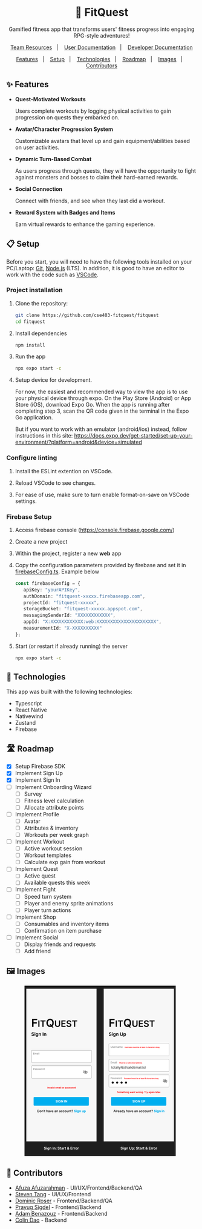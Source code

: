 <h1 align="center">
    💪 FitQuest
</h1>
<p align="center">Gamified fitness app that transforms users' fitness progress into engaging RPG-style adventures!</p>

<div align="center">

   [Team Resources](./team-resources.md)&nbsp;&nbsp;&nbsp;|&nbsp;&nbsp;&nbsp;
   [User Documentation](./documentation/userDoc.md)&nbsp;&nbsp;&nbsp;|&nbsp;&nbsp;&nbsp;
   [Developer  Documentation](./documentation/devDoc.md)

</div>

<p align="center">
  <a href="#-features">Features</a>&nbsp;&nbsp;&nbsp;|&nbsp;&nbsp;&nbsp;
  <a href="#-setup">Setup</a>&nbsp;&nbsp;&nbsp;|&nbsp;&nbsp;&nbsp;
  <a href="#-technologies">Technologies</a>&nbsp;&nbsp;&nbsp;|&nbsp;&nbsp;&nbsp;
  <a href="#%EF%B8%8F-roadmap">Roadmap</a>&nbsp;&nbsp;&nbsp;|&nbsp;&nbsp;&nbsp;
  <a href="#%EF%B8%8F-images">Images</a>&nbsp;&nbsp;&nbsp;|&nbsp;&nbsp;&nbsp;
  <a href="#-contributors">Contributors</a>
</p>

## ✨ Features

- **Quest-Motivated Workouts**

   Users complete workouts by logging physical activities to gain progression on quests they embarked on.

- **Avatar/Character Progression System**

   Customizable avatars that level up and gain equipment/abilities based on user activities.

- **Dynamic Turn-Based Combat**

   As users progress through quests, they will have the opportunity to fight against monsters and bosses to claim their hard-earned rewards.

- **Social Connection**

  Connect with friends, and see when they last did a workout.

- **Reward System with Badges and Items**

   Earn virtual rewards to enhance the gaming experience.


## 📋 Setup

Before you start, you will need to have the following tools installed on your PC/Laptop:
[Git](https://git-scm.com), [Node.js](https://nodejs.org/en/) (LTS).
In addition, it is good to have an editor to work with the code such as [VSCode](https://code.visualstudio.com/).

### Project installation

1. Clone the repository:

   ```bash
   git clone https://github.com/cse403-fitquest/fitquest
   cd fitquest
   ```

2. Install dependencies

   ```bash
   npm install
   ```

3. Run the app

   ```bash
   npx expo start -c
   ```

4. Setup device for development.

   For now, the easiest and recommended way to view the app is to use your physical device through expo. On the Play Store (Android) or App Store (iOS), download Expo Go. When the app is running after completing step 3, scan the QR code given in the terminal in the Expo Go application.

   But if you want to work with an emulator (android/ios) instead, follow instructions in this site: https://docs.expo.dev/get-started/set-up-your-environment/?platform=android&device=simulated

### Configure linting

1. Install the ESLint extention on VSCode.

2. Reload VSCode to see changes.

3. For ease of use, make sure to turn enable format-on-save on VSCode settings.

### Firebase Setup

1. Access firebase console (https://console.firebase.google.com/)

2. Create a new project

3. Within the project, register a new **web** app

4. Copy the configuration parameters provided by firebase and set it in [firebaseConfig.ts](./firebaseConfig.ts). Example below

   ```typescript
   const firebaseConfig = {
      apiKey: "yourAPIKey",
      authDomain: "fitquest-xxxxx.firebaseapp.com",
      projectId: "fitquest-xxxxx",
      storageBucket: "fitquest-xxxxx.appspot.com",
      messagingSenderId: "XXXXXXXXXXXX",
      appId: "X:XXXXXXXXXXXX:web:XXXXXXXXXXXXXXXXXXXXXX",
      measurementId: "X-XXXXXXXXXX"
   };
   ```

5. Start (or restart if already running) the server

   ```bash
   npx expo start -c
   ```

## 🚀 Technologies

This app was built with the following technologies:

- Typescript
- React Native
- Nativewind
- Zustand
- Firebase

## 🛣️ Roadmap

- [x] Setup Firebase SDK
- [x] Implement Sign Up
- [x] Implement Sign In
- [ ] Implement Onboarding Wizard
   - [ ] Survey
   - [ ] Fitness level calculation
   - [ ] Allocate attribute points
- [ ] Implement Profile
   - [ ] Avatar
   - [ ] Attributes & inventory
   - [ ] Workouts per week graph
- [ ] Implement Workout
   - [ ] Active workout session
   - [ ] Workout templates
   - [ ] Calculate exp gain from workout
- [ ] Implement Quest
   - [ ] Active quest
   - [ ] Available quests this week
- [ ] Implement Fight
   - [ ] Speed turn system
   - [ ] Player and enemy sprite animations
   - [ ] Player turn actions
- [ ] Implement Shop
   - [ ] Consumables and inventory items
   - [ ] Confirmation on item purchase
- [ ] Implement Social
   - [ ] Display friends and requests
   - [ ] Add friend

## 🖼️ Images

<div align="center">

  <img src="./readme-images/auth-screens.png" width="400"> &nbsp;

</div>

## 👥 Contributors

- [Afuza Afuzarahman](https://github.com/afutofu) - UI/UX/Frontend/Backend/QA
- [Steven Tang](https://github.com/ArcaneLG) - UI/UX/Frontend
- [Dominic Roser](https://github.com/Dominic-Roser) - Frontend/Backend/QA
- [Prayug Sigdel](https://github.com/Prayug) - Frontend/Backend
- [Adam Benazouz](https://github.com/adamben04) - Frontend/Backend
- [Colin Dao](https://github.com/ColinDao) - Backend
